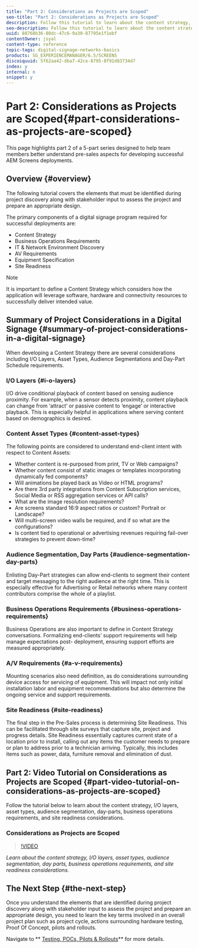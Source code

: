 ```yaml
---
title: "Part 2: Considerations as Projects are Scoped"
seo-title: "Part 2: Considerations as Projects are Scoped"
description: Follow this tutorial to learn about the content strategy, I/O layers, asset types, audience segmentation, day parts, business operations requirements, and site readiness considerations.
seo-description: Follow this tutorial to learn about the content strategy, I/O layers, asset types, audience segmentation, day parts, business operations requirements, and site readiness considerations.
uuid: 88768b36-80dc-47c6-9a30-87795e1f1ebf
contentOwner: jsyal
content-type: reference
topic-tags: digital-signage-networks-basics
products: SG_EXPERIENCEMANAGER/6.5/SCREENS
discoiquuid: 5f62aa42-dba7-42ce-8795-8f91d83734d7
index: y
internal: n
snippet: y
---
```


# Part 2: Considerations as Projects are Scoped{#part-considerations-as-projects-are-scoped}

This page highlights part 2 of a 5-part series designed to help team members better understand pre-sales aspects for developing successful AEM Screens deployments.

## Overview {#overview}

The following tutorial covers the elements that must be identified during project discovery along with stakeholder input to assess the project and prepare an appropriate design.

The primary components of a digital signage program required for successful deployments are:

* Content Strategy
* Business Operations Requirements
* IT & Network Environment Discovery
* AV Requirements
* Equipment Specification 
* Site Readiness

>[!NOTE]
>
>It is important to define a Content Strategy which considers how the application will leverage software, hardware and connectivity resources to successfully deliver intended value.

## Summary of Project Considerations in a Digital Signage  {#summary-of-project-considerations-in-a-digital-signage}

When developing a Content Strategy there are several considerations including I/O Layers, Asset Types, Audience Segmentations and Day-Part Schedule requirements.

### I/O Layers {#i-o-layers}

I/O drive conditional playback of content based on sensing audience proximity. For example, when a sensor detects proximity, content playback can change from ‘attract’ or passive content to ‘engage’ or interactive playback. This is especially helpful in applications where serving content based on demographics is desired.

### Content Asset Types {#content-asset-types}

The following points are considered to understand end-client intent with respect to Content Assets:

* Whether content is re-purposed from print, TV or Web campaigns?
* Whether content consist of static images or templates incorporating dynamically fed components?
* Will animations be played back as Video or HTML programs?
* Are there 3rd party integrations from Content Subscription services, Social Media or RSS aggregation services or API calls?
* What are the image resolution requirements?
* Are screens standard 16:9 aspect ratios or custom? Portrait or Landscape?
* Will multi-screen video walls be required, and if so what are the configurations?
* Is content tied to operational or advertising revenues requiring fail-over strategies to prevent down-time?

### Audience Segmentation, Day Parts {#audience-segmentation-day-parts}

Enlisting Day-Part strategies can allow end-clients to segment their content and target messaging to the right audience at the right time. This is especially effective for Advertising or Retail networks where many content contributors comprise the whole of a playlist.

### Business Operations Requirements {#business-operations-requirements}

Business Operations are also important to define in Content Strategy conversations. Formalizing end-clients’ support requirements will help manage expectations post- deployment, ensuring support efforts are measured appropriately.

### A/V Requirements {#a-v-requirements}

Mounting scenarios also need definition, as do considerations surrounding device access for servicing of equipment. This will impact not only initial installation labor and equipment recommendations but also determine the ongoing service and support requirements.

### Site Readiness {#site-readiness}

The final step in the Pre-Sales process is determining Site Readiness. This can be facilitated through site surveys that capture site, project and progress details. Site Readiness essentially captures current state of a location prior to install, calling out any items the customer needs to prepare or plan to address prior to a technician arriving. Typically, this includes items such as power, data, furniture removal and elimination of dust.

## Part 2: Video Tutorial on Considerations as Projects are Scoped {#part-video-tutorial-on-considerations-as-projects-are-scoped}

Follow the tutorial below to learn about the content strategy, I/O layers, asset types, audience segmentation, day-parts, business operations requirements, and site readiness considerations.

### Considerations as Projects are Scoped

>[!VIDEO](https://video.tv.adobe.com/v/28380)

*Learn about the content strategy, I/O layers, asset types,
audience segmentation, day parts, business operations requirements, and site readiness considerations.*

## The Next Step {#the-next-step}

Once you understand the elements that are identified during project discovery along with stakeholder input to assess the project and prepare an appropriate design, you need to learn the key terms involved in an overall project plan such as project cycle, actions surrounding hardware testing, Proof Of Concept, pilots and rollouts.

Navigate to ** [Testing, POCs, Pilots & Rollouts](../../../6-5/screens/using/testing-pocs-pilots-rollouts.md)** for more details.
